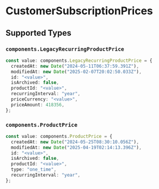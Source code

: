 # CustomerSubscriptionPrices


## Supported Types

### `components.LegacyRecurringProductPrice`

```typescript
const value: components.LegacyRecurringProductPrice = {
  createdAt: new Date("2024-05-11T06:37:59.391Z"),
  modifiedAt: new Date("2025-02-07T20:02:50.033Z"),
  id: "<value>",
  isArchived: false,
  productId: "<value>",
  recurringInterval: "year",
  priceCurrency: "<value>",
  priceAmount: 418356,
};
```

### `components.ProductPrice`

```typescript
const value: components.ProductPrice = {
  createdAt: new Date("2024-05-25T08:30:10.056Z"),
  modifiedAt: new Date("2025-04-19T02:14:13.396Z"),
  id: "<value>",
  isArchived: false,
  productId: "<value>",
  type: "one_time",
  recurringInterval: "year",
};
```

